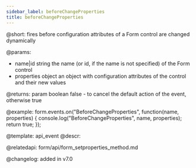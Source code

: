 ```yaml
---
sidebar_label: beforeChangeProperties
title: beforeChangeProperties
---          
```


@short: fires before configuration attributes of a Form control are changed dynamically

@params:
- name|id   string      the name (or id, if the name is not specified) of the Form control
- properties     object      an object with configuration attributes of the control and their new values

@returns:
param   boolean     false - to cancel the default action of the event, otherwise true

@example:
form.events.on("BeforeChangeProperties", function(name, properties) {
    console.log("BeforeChangeProperties", name, properties);
    return true;
});


@template: api_event
@descr:

@relatedapi: form/api/form_setproperties_method.md

@changelog: added in v7.0

